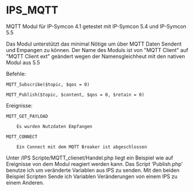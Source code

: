 # IPS_MQTT
MQTT Modul für IP-Symcon 4.1
getestet mit IP-Symcon 5.4 und IP-Symcon 5.5

Das Modul unterstützt das minimal Nötige um über MQTT Daten Sendent und Empangen zu können.
Der Name des Moduls ist von "MQTT Client" auf "MQTT Client ext" geändert wegen der Namensgleichheut mit den nativen Modul aus 5.5


Befehle:
    
    MQTT_Subscribe($topic, $qos = 0)

    MQTT_Publish($topic, $content, $qos = 0, $retain = 0)

Ereignisse:

    MQTT_GET_PAYLOAD

        Es wurden Nutzdaten Empfangen

    MQTT_CONNECT

        Ein Connect mit dem MQTT Broaker ist abgeschlossen
        
Unter /IPS Scripte/MQTT_clienet/Handel.php liegt ein Beispiel wie auf Ereignisse von dem Modul reagiert werden kann.
Das Script 'Publish.php' benutze ich um veränderte Variablen aus IPS zu senden.
Mit den beiden Beispiel Scripten Sende ich Variablen Veränderungen von einem IPS zu einem Anderen. 